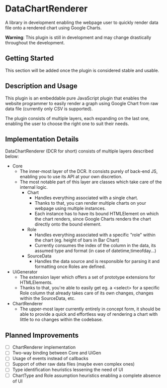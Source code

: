 
# DataChartRenderer
A library in development enabling the webpage user to quickly render data file onto a rendered chart using Google Charts.

**Warning**: This plugin is still in development and may change drastically throughout the development.
  
  
  
Getting Started
---
This section will be added once the plugin is considered stable and usable.

 

Description and Usage
---

This plugin is an embeddable pure JavaScript plugin that enables the website programmer to easily render a graph using Google Chart
from raw data file (currently only CSV is supported).

The plugin consists of multiple layers, each expanding on the last one, enabling the user to choose the right one to suit their needs.

 

Implementation Details
---

DataChartRenderer (DCR for short) consists of multiple layers described below:

- Core
	+ The inner-most layer of the DCR. It consists purely of back-end JS, enabling you to use its API at your own discretion.
	+ The most notable part of this layer are classes which take care of the internal logic.
		- Chart
			- Handles everything associated with a single chart.
			- Thanks to that, you can render multiple charts on your webpage using multiple instances.
			- Each instance has to have its bound HTMLElement on which the chart renders, since Google Charts renders the chart directly onto the bound element.
		- Role
			- Handles everything associated with a specific "role" within the chart (eg. height of bars in Bar Chart)
			- Currently consumes the index of the column in the data, its assumed type and format (in case of datetime,timeofday...)
		- SourceData
			- Handles the data source and is responsible for parsing it and formatting once Roles are defined.
- UiGenerator
	- The extension layer which offers a set of prototype extensions for HTMLElements.
	- Thanks to that, you're able to easily get eg. a \<select\> for a specific Role column that already takes care of its own changes, changes within the SourceData, etc.
- ChartRenderer
  - The upper-most layer currently entirely in concept form, it should be able to provide a quick and effortless way of rendering a         chart with little to no changes within the codebase.  
  
Planned Improvements
---

 - [ ] ChartRenderer implementation
 - [ ] Two-way binding between Core and UiGen
 - [ ] Usage of events instead of callbacks
 - [ ] Support of other raw data files (maybe even complex ones)
 - [ ] Type identification heuristics lessening the need of UI
 - [ ] ChartType and Role assumption heuristics enabling a complete absence of UI
